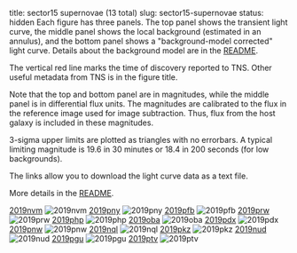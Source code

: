 title: sector15 supernovae (13 total)
slug: sector15-supernovae
status: hidden
  Each figure has three panels.  The top panel shows the transient light curve, the middle panel shows the local background (estimated in an annulus), and the bottom panel shows a "background-model corrected" light curve. Details about the background model are in the [README]({filename}../README/README.md). 
 
 The vertical red line marks the time of discovery reported to TNS. Other useful metadata from TNS is in the figure title.

 Note that the top and bottom panel are in magnitudes, while the middle panel is in differential flux units. The magnitudes are calibrated to the flux in the reference image used for image subtraction. Thus, flux from the host galaxy is included in these magnitudes. 

  3-sigma upper limits are plotted as triangles with no errorbars. A typical limiting magnitude is 19.6 in 30 minutes or 18.4 in 200 seconds (for low backgrounds).

The links allow you to download the light curve data as a text file. 

More details in the [README]({filename}../README/README.md).


[2019nvm]({static}../..//light_curves/sector15/lc_2019nvm_cleaned)
![2019nvm]({static}../../images/sector15/lc_2019nvm_cleaned.png)
[2019pny]({static}../..//light_curves/sector15/lc_2019pny_cleaned)
![2019pny]({static}../../images/sector15/lc_2019pny_cleaned.png)
[2019pfb]({static}../..//light_curves/sector15/lc_2019pfb_cleaned)
![2019pfb]({static}../../images/sector15/lc_2019pfb_cleaned.png)
[2019prw]({static}../..//light_curves/sector15/lc_2019prw_cleaned)
![2019prw]({static}../../images/sector15/lc_2019prw_cleaned.png)
[2019php]({static}../..//light_curves/sector15/lc_2019php_cleaned)
![2019php]({static}../../images/sector15/lc_2019php_cleaned.png)
[2019oba]({static}../..//light_curves/sector15/lc_2019oba_cleaned)
![2019oba]({static}../../images/sector15/lc_2019oba_cleaned.png)
[2019pdx]({static}../..//light_curves/sector15/lc_2019pdx_cleaned)
![2019pdx]({static}../../images/sector15/lc_2019pdx_cleaned.png)
[2019pnw]({static}../..//light_curves/sector15/lc_2019pnw_cleaned)
![2019pnw]({static}../../images/sector15/lc_2019pnw_cleaned.png)
[2019nql]({static}../..//light_curves/sector15/lc_2019nql_cleaned)
![2019nql]({static}../../images/sector15/lc_2019nql_cleaned.png)
[2019pkz]({static}../..//light_curves/sector15/lc_2019pkz_cleaned)
![2019pkz]({static}../../images/sector15/lc_2019pkz_cleaned.png)
[2019nud]({static}../..//light_curves/sector15/lc_2019nud_cleaned)
![2019nud]({static}../../images/sector15/lc_2019nud_cleaned.png)
[2019pgu]({static}../..//light_curves/sector15/lc_2019pgu_cleaned)
![2019pgu]({static}../../images/sector15/lc_2019pgu_cleaned.png)
[2019ptv]({static}../..//light_curves/sector15/lc_2019ptv_cleaned)
![2019ptv]({static}../../images/sector15/lc_2019ptv_cleaned.png)
